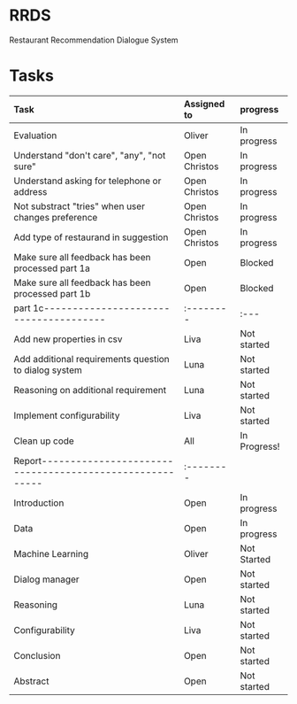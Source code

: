 # RRDS
Restaurant Recommendation Dialogue System

# Tasks

| Task                                | Assigned to | progress |
|:-------------------------------------|:---------|:---|
| Evaluation                       | Oliver      | In progress |
| Understand "don't care", "any", "not sure" | Open  Christos   | In progress |
| Understand asking for telephone or address | Open  Christos | In progress |
| Not substract "tries" when user changes preference | Open  Christos | In progress |
| Add type of restaurand in suggestion | Open Christos | In progress |
| Make sure all feedback has been processed part 1a| Open| Blocked |
| Make sure all feedback has been processed part 1b| Open| Blocked |
|part 1c--------------------------------------|:--------| :---|
| Add new properties in csv | Liva| Not started |
| Add additional requirements question to dialog system | Luna| Not started |
| Reasoning on additional requirement | Luna | Not started |
| Implement configurability | Liva | Not started |
| Clean up code | All| In Progress!|
|Report--------------------------------------------------------|:--------|
| Introduction | Open| In progress |
| Data | Open | In progress |
| Machine Learning | Oliver| Not Started |
| Dialog manager | Open | Not started |
| Reasoning | Luna | Not started |
| Configurability | Liva | Not started |
| Conclusion | Open | Not started |
| Abstract | Open | Not started |
